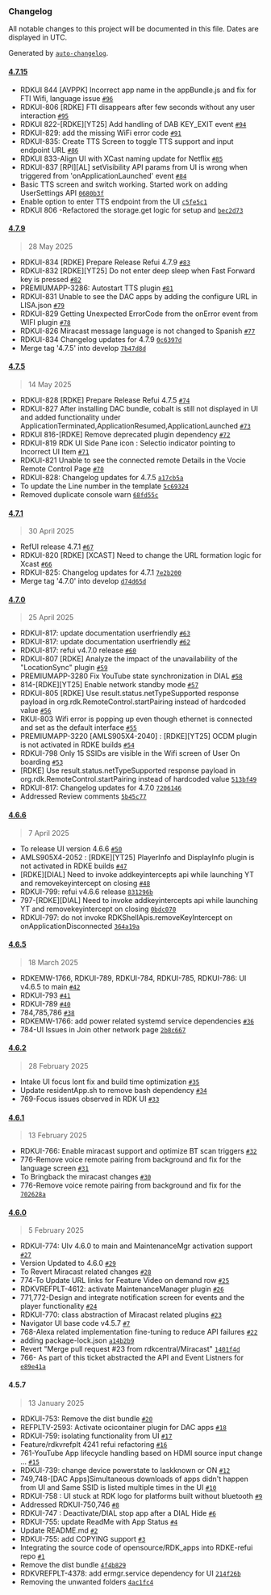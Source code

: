 ### Changelog

All notable changes to this project will be documented in this file. Dates are displayed in UTC.

Generated by [`auto-changelog`](https://github.com/CookPete/auto-changelog).

#### [4.7.15](https://github.com/rdkcentral/rdke-refui/compare/4.7.9...4.7.15)

- RDKUI 844 [AVPPK] Incorrect app name in the appBundle.js and fix for FTI Wifi, language issue [`#96`](https://github.com/rdkcentral/rdke-refui/pull/96)
- RDKUI-806 [RDKE] FTI disappears after few seconds without any user interaction [`#95`](https://github.com/rdkcentral/rdke-refui/pull/95)
- RDKUI 822-[RDKE][YT25] Add handling of DAB KEY_EXIT event [`#94`](https://github.com/rdkcentral/rdke-refui/pull/94)
- RDKUI-829: add the missing WiFi error code [`#91`](https://github.com/rdkcentral/rdke-refui/pull/91)
- RDKUI-835: Create TTS Screen to toggle TTS support and input endpoint URL [`#86`](https://github.com/rdkcentral/rdke-refui/pull/86)
- RDKUI 833-Align UI with XCast naming update for Netflix [`#85`](https://github.com/rdkcentral/rdke-refui/pull/85)
- RDKUI-837 [RPI][AL] setVisibility API params from UI is wrong when triggered from 'onApplicationLaunched' event [`#84`](https://github.com/rdkcentral/rdke-refui/pull/84)
- Basic TTS screen and switch working. Started work on adding UserSettings API [`0680b3f`](https://github.com/rdkcentral/rdke-refui/commit/0680b3fb596fde3bb948f23a3805862427f238a9)
- Enable option to enter TTS endpoint from the UI [`c5fe5c1`](https://github.com/rdkcentral/rdke-refui/commit/c5fe5c1995a5adbbc744629ddeeee96c21d49e1a)
- RDKUI 806 -Refactored the storage.get logic for setup and [`bec2d73`](https://github.com/rdkcentral/rdke-refui/commit/bec2d731aaff3c2757ce107472a08cce605e023b)

#### [4.7.9](https://github.com/rdkcentral/rdke-refui/compare/4.7.5...4.7.9)

> 28 May 2025

- RDKUI-834 [RDKE] Prepare Release Refui 4.7.9 [`#83`](https://github.com/rdkcentral/rdke-refui/pull/83)
- RDKUI-832 [RDKE][YT25] Do not enter deep sleep when Fast Forward key is pressed [`#82`](https://github.com/rdkcentral/rdke-refui/pull/82)
- PREMIUMAPP-3286: Autostart TTS plugin [`#81`](https://github.com/rdkcentral/rdke-refui/pull/81)
- RDKUI-831 Unable to see the DAC apps by adding the configure URL in LISA.json [`#79`](https://github.com/rdkcentral/rdke-refui/pull/79)
- RDKUI-829 Getting Unexpected ErrorCode from the onError event from WIFI plugin [`#78`](https://github.com/rdkcentral/rdke-refui/pull/78)
- RDKUI-826 Miracast message language is not changed to Spanish [`#77`](https://github.com/rdkcentral/rdke-refui/pull/77)
- RDKUI-834 Changelog updates for 4.7.9 [`0c6397d`](https://github.com/rdkcentral/rdke-refui/commit/0c6397dd1b72a9b99076ab376008838d801937b1)
- Merge tag '4.7.5' into develop [`7b47d8d`](https://github.com/rdkcentral/rdke-refui/commit/7b47d8dd4f90e719909f456a70bf51cde3e9b9a8)

#### [4.7.5](https://github.com/rdkcentral/rdke-refui/compare/4.7.1...4.7.5)

> 14 May 2025

- RDKUI-828 [RDKE] Prepare Release Refui 4.7.5 [`#74`](https://github.com/rdkcentral/rdke-refui/pull/74)
- RDKUI-827 After installing DAC bundle, cobalt is still not displayed in UI and added functionality under ApplicationTerminated,ApplicationResumed,ApplicationLaunched [`#73`](https://github.com/rdkcentral/rdke-refui/pull/73)
- RDKUI 816-[RDKE] Remove deprecated plugin dependency [`#72`](https://github.com/rdkcentral/rdke-refui/pull/72)
- RDKUI-819 RDK UI Side Pane icon : Selectio indicator pointing to Incorrect UI Item [`#71`](https://github.com/rdkcentral/rdke-refui/pull/71)
- RDKUI-821 Unable to see the connected remote Details in the Vocie Remote Control Page [`#70`](https://github.com/rdkcentral/rdke-refui/pull/70)
- RDKUI-828: Changelog updates for 4.7.5 [`a17cb5a`](https://github.com/rdkcentral/rdke-refui/commit/a17cb5acad7be3b907f518bdd611826b48b87a83)
- To update the Line number in the template [`5c69324`](https://github.com/rdkcentral/rdke-refui/commit/5c693240b79f3b0d32b021d7be26ee03188b8635)
- Removed duplicate console warn [`68fd55c`](https://github.com/rdkcentral/rdke-refui/commit/68fd55cfbe0615fba3a24e83870961d549f1a66f)

#### [4.7.1](https://github.com/rdkcentral/rdke-refui/compare/4.7.0...4.7.1)

> 30 April 2025

- RefUI release 4.7.1 [`#67`](https://github.com/rdkcentral/rdke-refui/pull/67)
- RDKUI-820 [RDKE] [XCAST] Need to change the URL formation logic for Xcast [`#66`](https://github.com/rdkcentral/rdke-refui/pull/66)
- RDKUI-825: Changelog updates for 4.7.1 [`7e2b200`](https://github.com/rdkcentral/rdke-refui/commit/7e2b200a489ee3a7d8ad186a152d2322aafcb129)
- Merge tag '4.7.0' into develop [`d74d65d`](https://github.com/rdkcentral/rdke-refui/commit/d74d65de8f82c8e320100c07c5334766a8d720f4)

#### [4.7.0](https://github.com/rdkcentral/rdke-refui/compare/4.6.6...4.7.0)

> 25 April 2025

- RDKUI-817: update documentation userfriendly [`#63`](https://github.com/rdkcentral/rdke-refui/pull/63)
- RDKUI-817: update documentation userfriendly [`#62`](https://github.com/rdkcentral/rdke-refui/pull/62)
- RDKUI-817: refui v4.7.0 release [`#60`](https://github.com/rdkcentral/rdke-refui/pull/60)
- RDKUI-807 [RDKE] Analyze the impact of the unavailability of the "LocationSync" plugin [`#59`](https://github.com/rdkcentral/rdke-refui/pull/59)
- PREMIUMAPP-3280 Fix YouTube state synchronization in DIAL [`#58`](https://github.com/rdkcentral/rdke-refui/pull/58)
- 814-[RDKE][YT25] Enable network standby mode [`#57`](https://github.com/rdkcentral/rdke-refui/pull/57)
- RDKUI-805 [RDKE] Use result.status.netTypeSupported response payload in org.rdk.RemoteControl.startPairing instead of hardcoded value [`#56`](https://github.com/rdkcentral/rdke-refui/pull/56)
- RKUI-803 Wifi error is popping up even though ethernet is connected and set as the default interface [`#55`](https://github.com/rdkcentral/rdke-refui/pull/55)
- PREMIUMAPP-3220 [AMLS905X4-2040] : [RDKE][YT25] OCDM plugin is not activated in RDKE builds [`#54`](https://github.com/rdkcentral/rdke-refui/pull/54)
- RDKUI-798 Only 15 SSIDs are visible in the Wifi screen of User On boarding [`#53`](https://github.com/rdkcentral/rdke-refui/pull/53)
- [RDKE] Use result.status.netTypeSupported response payload in org.rdk.RemoteControl.startPairing instead of hardcoded value [`513bf49`](https://github.com/rdkcentral/rdke-refui/commit/513bf493841602da374a1e11cfcf9d503f737d54)
- RDKUI-817: Changelog updates for 4.7.0 [`7206146`](https://github.com/rdkcentral/rdke-refui/commit/720614690f09b2734b83fe28a9249f4d607108b5)
- Addressed Review comments [`5b45c77`](https://github.com/rdkcentral/rdke-refui/commit/5b45c77e6bbc0d10d898925ec8c3fc3e42e2a85b)

#### [4.6.6](https://github.com/rdkcentral/rdke-refui/compare/4.6.5...4.6.6)

> 7 April 2025

- To release UI version 4.6.6 [`#50`](https://github.com/rdkcentral/rdke-refui/pull/50)
- AMLS905X4-2052 : [RDKE][YT25] PlayerInfo and DisplayInfo plugin is not activated in RDKE builds [`#47`](https://github.com/rdkcentral/rdke-refui/pull/47)
- [RDKE][DIAL] Need to invoke addkeyintercepts api while launching YT and removekeyintercept on closing [`#48`](https://github.com/rdkcentral/rdke-refui/pull/48)
- RDKUI-799: refui v4.6.6 release [`831296b`](https://github.com/rdkcentral/rdke-refui/commit/831296bb46b2fed4dda722dd26ef6e80936533d5)
- 797-[RDKE][DIAL] Need to invoke addkeyintercepts api while launching YT and removekeyintercept on closing [`0bdc070`](https://github.com/rdkcentral/rdke-refui/commit/0bdc070e27ecdda0f94a942e6a98ccc66841fc76)
- RDKUI-797: do not invoke RDKShellApis.removeKeyIntercept on onApplicationDisconnected [`364a19a`](https://github.com/rdkcentral/rdke-refui/commit/364a19a065fe6ef964f0593f4b2bd6a1636cb008)

#### [4.6.5](https://github.com/rdkcentral/rdke-refui/compare/4.6.2...4.6.5)

> 18 March 2025

- RDKEMW-1766, RDKUI-789, RDKUI-784, RDKUI-785, RDKUI-786: UI v4.6.5 to main [`#42`](https://github.com/rdkcentral/rdke-refui/pull/42)
- RDKUI-793 [`#41`](https://github.com/rdkcentral/rdke-refui/pull/41)
- RDKUI-789 [`#40`](https://github.com/rdkcentral/rdke-refui/pull/40)
- 784,785,786 [`#38`](https://github.com/rdkcentral/rdke-refui/pull/38)
- RDKEMW-1766: add power related systemd service dependencies [`#36`](https://github.com/rdkcentral/rdke-refui/pull/36)
- 784-UI Issues in Join other network page [`2b8c667`](https://github.com/rdkcentral/rdke-refui/commit/2b8c6675f5f96dc2b3469de955529f947f5082f5)

#### [4.6.2](https://github.com/rdkcentral/rdke-refui/compare/4.6.1...4.6.2)

> 28 February 2025

- Intake UI focus lont fix and build time optimization [`#35`](https://github.com/rdkcentral/rdke-refui/pull/35)
- Update residentApp.sh to remove bash dependency [`#34`](https://github.com/rdkcentral/rdke-refui/pull/34)
- 769-Focus issues observed in RDK UI [`#33`](https://github.com/rdkcentral/rdke-refui/pull/33)

#### [4.6.1](https://github.com/rdkcentral/rdke-refui/compare/4.6.0...4.6.1)

> 13 February 2025

- RDKUI-766: Enable miracast support and optimize BT scan triggers [`#32`](https://github.com/rdkcentral/rdke-refui/pull/32)
- 776-Remove voice remote pairing from background and fix for the language screen [`#31`](https://github.com/rdkcentral/rdke-refui/pull/31)
- To Bringback the miracast changes [`#30`](https://github.com/rdkcentral/rdke-refui/pull/30)
- 776-Remove voice remote pairing from background and fix for the [`702628a`](https://github.com/rdkcentral/rdke-refui/commit/702628ae2e45134458773f49298e4972a2706892)

#### [4.6.0](https://github.com/rdkcentral/rdke-refui/compare/4.5.7...4.6.0)

> 5 February 2025

- RDKUI-774: UIv 4.6.0 to main and MaintenanceMgr activation support [`#27`](https://github.com/rdkcentral/rdke-refui/pull/27)
- Version Updated to 4.6.0 [`#29`](https://github.com/rdkcentral/rdke-refui/pull/29)
- To Revert Miracast related changes [`#28`](https://github.com/rdkcentral/rdke-refui/pull/28)
- 774-To Update URL links for Feature Video on demand row [`#25`](https://github.com/rdkcentral/rdke-refui/pull/25)
- RDKVREFPLT-4612: activate MaintenanceManager plugin [`#26`](https://github.com/rdkcentral/rdke-refui/pull/26)
- 771,772-Design and integrate notification screen for events and the player functionality [`#24`](https://github.com/rdkcentral/rdke-refui/pull/24)
- RDKUI-770: class abstraction of Miracast related plugins [`#23`](https://github.com/rdkcentral/rdke-refui/pull/23)
- Navigator UI base code v4.5.7 [`#7`](https://github.com/rdkcentral/rdke-refui/pull/7)
- 768-Alexa related implementation fine-tuning to reduce API failures [`#22`](https://github.com/rdkcentral/rdke-refui/pull/22)
- adding package-lock.json [`a14b2b9`](https://github.com/rdkcentral/rdke-refui/commit/a14b2b9cee850564ac2cfb1991eb80939a576c6c)
- Revert "Merge pull request #23 from rdkcentral/Miracast" [`1401f4d`](https://github.com/rdkcentral/rdke-refui/commit/1401f4dfd979a7169bb6a934574cfc3c6fa043c5)
- 766- As part of this ticket abstracted the API and Event Listners for [`e89e41a`](https://github.com/rdkcentral/rdke-refui/commit/e89e41a881e488f69beac1d761a8a21ab8feebb3)

#### 4.5.7

> 13 January 2025

- RDKUI-753: Remove the dist bundle [`#20`](https://github.com/rdkcentral/rdke-refui/pull/20)
- REFPLTV-2593: Activate ocicontainer plugin for DAC apps [`#18`](https://github.com/rdkcentral/rdke-refui/pull/18)
- RDKUI-759: isolating functionality from UI [`#17`](https://github.com/rdkcentral/rdke-refui/pull/17)
- Feature/rdkvrefplt 4241 refui refactoring [`#16`](https://github.com/rdkcentral/rdke-refui/pull/16)
- 761-YouTube App lifecycle handling based on HDMI source input change … [`#15`](https://github.com/rdkcentral/rdke-refui/pull/15)
- RDKUI-739: change device powerstate to laskknown or ON [`#12`](https://github.com/rdkcentral/rdke-refui/pull/12)
- 749,748-[DAC Apps]Simultaneous downloads of apps didn't happen from UI and Same SSID is listed multiple times in the UI [`#10`](https://github.com/rdkcentral/rdke-refui/pull/10)
- RDKUI-758 : UI stuck at RDK logo for platforms built without bluetooth [`#9`](https://github.com/rdkcentral/rdke-refui/pull/9)
- Addressed RDKUI-750,746 [`#8`](https://github.com/rdkcentral/rdke-refui/pull/8)
- RDKUI-747 : Deactivate/DIAL stop app  after a DIAL Hide [`#6`](https://github.com/rdkcentral/rdke-refui/pull/6)
- RDKUI-755: update ReadMe with App Status [`#4`](https://github.com/rdkcentral/rdke-refui/pull/4)
- Update README.md [`#2`](https://github.com/rdkcentral/rdke-refui/pull/2)
- RDKUI-755: add COPYING support [`#3`](https://github.com/rdkcentral/rdke-refui/pull/3)
- Integrating the source code of opensource/RDK_apps into RDKE-refui repo [`#1`](https://github.com/rdkcentral/rdke-refui/pull/1)
- Remove the dist bundle [`4f4b829`](https://github.com/rdkcentral/rdke-refui/commit/4f4b829052450b9cde89f028682c474f6d7607ae)
- RDKVREFPLT-4378: add ermgr.service dependency for UI [`214f26b`](https://github.com/rdkcentral/rdke-refui/commit/214f26ba7a9f42aa2ad8a9b85cc0ac97369348cb)
- Removing the unwanted folders [`4ac1fc4`](https://github.com/rdkcentral/rdke-refui/commit/4ac1fc4ce91acfde8e09062f7b02fb3891cfd501)
